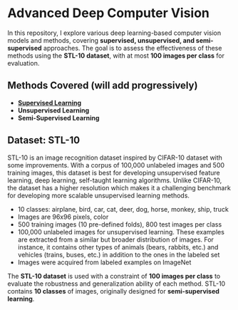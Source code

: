 # Advanced Deep Computer Vision

In this repository, I explore various deep learning-based computer vision models and methods, covering **supervised, unsupervised, and semi-supervised** approaches. The goal is to assess the effectiveness of these methods using the **STL-10 dataset**, with at most **100 images per class** for evaluation.

## Methods Covered (will add progressively)

- **[Supervised Learning](supervised/ReadMe.md)**
- **Unsupervised Learning**
- **Semi-Supervised Learning**

## Dataset: STL-10

STL-10 is an image recognition dataset inspired by CIFAR-10 dataset with some improvements. With a corpus of 100,000 unlabeled images and 500 training images, this dataset is best for developing unsupervised feature learning, deep learning, self-taught learning algorithms. Unlike CIFAR-10, the dataset has a higher resolution which makes it a challenging benchmark for developing more scalable unsupervised learning methods.

- 10 classes: airplane, bird, car, cat, deer, dog, horse, monkey, ship, truck
- Images are 96x96 pixels, color
- 500 training images (10 pre-defined folds), 800 test images per class
- 100,000 unlabeled images for unsupervised learning. These examples are extracted from a similar but broader distribution of images. For instance, it contains other types of animals (bears, rabbits, etc.) and vehicles (trains, buses, etc.) in addition to the ones in the labeled set
- Images were acquired from labeled examples on ImageNet

The **STL-10 dataset** is used with a constraint of **100 images per class** to evaluate the robustness and generalization ability of each method. STL-10 contains **10 classes** of images, originally designed for **semi-supervised learning**.
